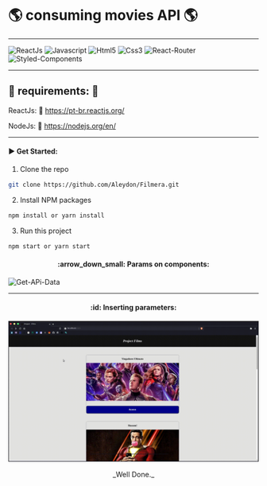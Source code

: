 # :earth_americas: consuming movies API :earth_americas:

---

![ReactJs](https://img.shields.io/badge/React-20232A?style=for-the-badge&logo=react&logoColor=61DAFB)
![Javascript](https://img.shields.io/badge/JavaScript-323330?style=for-the-badge&logo=javascript&logoColor=F7DF1E)
![Html5](https://img.shields.io/badge/HTML5-E34F26?style=for-the-badge&logo=html5&logoColor=white)
![Css3](https://img.shields.io/badge/CSS3-1572B6?style=for-the-badge&logo=css3&logoColor=white)
![React-Router](https://img.shields.io/badge/React_Router-CA4245?style=for-the-badge&logo=react-router&logoColor=white)
![Styled-Components](https://img.shields.io/badge/styled--components-DB7093?style=for-the-badge&logo=styled-components&logoColor=white)


---

## :pushpin: requirements: :pushpin:

ReactJs: :link: https://pt-br.reactjs.org/

NodeJs: :link: https://nodejs.org/en/


---
#### :arrow_forward:   Get Started: 

  1. Clone the repo
   ```sh
   git clone https://github.com/Aleydon/Filmera.git
   ```
  2. Install NPM packages
   ```sh
   npm install or yarn install
   ```
   3. Run this project
   ```sh
   npm start or yarn start
   ```



<h4 align="center">:arrow_down_small:   Params on components: </h4>


![Get-APi-Data](gifUploads/get-api.gif)  


---  


<h4 align="center">:id:   Inserting parameters:</h4> 


![Params-APi](gifUploads/params.gif)



<p align="center">
  _Well Done._
</p>
